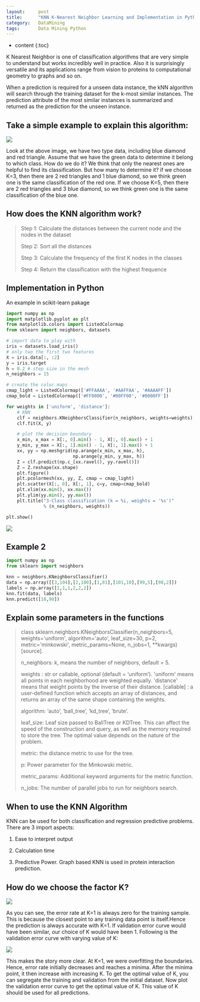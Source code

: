 ```yaml
---
layout:     post
title:      "KNN K-Nearest Neighbor Learning and Implementation in Python"
category:   DataMining 
tags:		Data Mining Python
---
```


* content
{:toc}

K Nearest Neighbor is one of classification algorithms that are very simple to understand but works incredibly well in practice. Also it is surprisingly versatile and its applications range from vision to proteins to computational geometry to graphs and so on. 

When a prediction is required for a unseen data instance, the kNN algorithm will search through the training dataset for the k-most similar instances. The prediction attribute of the most similar instances is summarized and returned as the prediction for the unseen instance.

## Take a simple example to explain this algorithm:

![](/images/ML/KNN.png)

Look at the above image, we have two type data, including blue diamond and red triangle. Assume that we have the green data to determine it belong to which class. How do we do it? We think that only the nearest ones are helpful to find its classification. But how many to determine it? if we choose K=3, then there are 2 red triangles and 1 blue diamond, so we think green one is the same classification of the red one. If we choose K=5, then there are 2 red triangles and 3 blue diamond, so we think green one is the same classification of the blue one.

## How does the KNN algorithm work?

>	Step 1: Calculate the distances between the current node and the nodes in the dataset
>	
>	Step 2: Sort all the distances
>	
>	Step 3: Calculate the frequency of the first K nodes in the classes
>	
>	Step 4: Return the classification with the highest frequence

## Implementation in Python

An example in scikit-learn pakage

```python
import numpy as np
import matplotlib.pyplot as plt
from matplotlib.colors import ListedColormap
from sklearn import neighbors, datasets

# import data to play with
iris = datasets.load_iris()
# only two the first two features
X = iris.data[:, :2]
y = iris.target
h = 0.2 # step size in the mesh
n_neighbors = 15

# create the color maps
cmap_light = ListedColormap(['#FFAAAA', '#AAFFAA', '#AAAAFF'])
cmap_bold = ListedColormap(['#FF0000', '#00FF00', '#0000FF'])

for weights in ['uniform', 'distance']:
    # KNN
    clf = neighbors.KNeighborsClassifier(n_neighbors, weights=weights)
    clf.fit(X, y)

    # plot the decision boundary
    x_min, x_max = X[:, 0].min() - 1, X[:, 0].max() + 1
    y_min, y_max = X[:, 1].min() - 1, X[:, 1].max() + 1
    xx, yy = np.meshgrid(np.arange(x_min, x_max, h),
                         np.arange(y_min, y_max, h))
    Z = clf.predict(np.c_[xx.ravel(), yy.ravel()])
    Z = Z.reshape(xx.shape)
    plt.figure()
    plt.pcolormesh(xx, yy, Z, cmap = cmap_light)
    plt.scatter(X[:, 0], X[:, 1], c=y, cmap=cmap_bold)
    plt.xlim(xx.min(), xx.max())
    plt.ylim(yy.min(), yy.max())
    plt.title("3-Class classification (k = %i, weights = '%s')"
              % (n_neighbors, weights))

plt.show()
```

![](/images/ML/KNN-result.png)

## Example 2

```python
import numpy as np
from sklearn import neighbors

knn = neighbors.KNeighborsClassifier()
data = np.array([[3,104],[2,100],[1,81],[101,10],[99,5],[98,2]])
labels = np.array([1,1,1,2,2,2])
knn.fit(data, labels)
knn.predict([18,90])
```

## Explain some parameters in the functions

>	class sklearn.neighbors.KNeighborsClassifier(n_neighbors=5, weights='uniform', algorithm='auto', leaf_size=30, p=2, metric='minkowski', metric_params=None, n_jobs=1, **kwargs)[source].
>
>	n_neighbors: k, means the number of neighbors, default = 5.
>
>	weights : str or callable, optional (default = ‘uniform’). 'uniform' means all points in each neighborhood are weighted equally. 'distance' means that weight points by the inverse of their distance. [callable] : a user-defined function which accepts an array of distances, and returns an array of the same shape containing the weights.
>
>	algorithm: ‘auto’, ‘ball_tree’, ‘kd_tree’, ‘brute’.
>
>	leaf_size: Leaf size passed to BallTree or KDTree. This can affect the speed of the construction and query, as well as the memory required to store the tree. The optimal value depends on the nature of the problem.
>
>	metric: the distance metric to use for the tree.
>
>	p: Power parameter for the Minkowski metric. 
>
>	metric_params: Additional keyword arguments for the metric function.
>
>	n_jobs: The number of parallel jobs to run for neighbors search.

## When to use the KNN Algorithm

KNN can be used for both classification and regression predictive problems. There are 3 import aspects:

1. Ease to interpret output

2. Calculation time

3. Predictive Power. Graph based KNN is used in protein interaction prediction. 

## How do we choose the factor K?

![](/images/ML/KNN-error.png)

As you can see, the error rate at K=1 is always zero for the training sample. This is because the closest point to any training data point is itself.Hence the prediction is always accurate with K=1. If validation error curve would have been similar, our choice of K would have been 1. Following is the validation error curve with varying value of K:

![](/images/ML/KNN-error2png.png)

This makes the story more clear. At K=1, we were overfitting the boundaries. Hence, error rate initially decreases and reaches a minima. After the minima point, it then increase with increasing K. To get the optimal value of K, you can segregate the training and validation from the initial dataset. Now plot the validation error curve to get the optimal value of K. This value of K should be used for all predictions.

